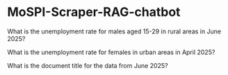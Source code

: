 # MoSPI-Scraper-RAG-chatbot
What is the unemployment rate for males aged 15-29 in rural areas in June 2025?

What is the unemployment rate for females in urban areas in April 2025?

What is the document title for the data from June 2025?
